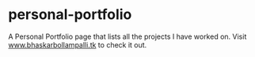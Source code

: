 # personal-portfolio
A Personal Portfolio page that lists all the projects I have worked on.  Visit www.bhaskarbollampalli.tk to check it out.
